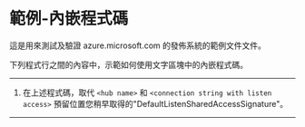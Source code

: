 <properties pageTitle="文件範例-內嵌程式碼" metaKeywords="" description="這是範例文件" services="" documentationCenter="" title="Documentation Example - Inline code" solutions="" authors="" videoId="" scriptId="" />

# 範例-內嵌程式碼 #
這是用來測試及驗證 azure.microsoft.com 的發佈系統的範例文件文件。  

下列程式行之間的內容中，示範如何使用文字區塊中的內嵌程式碼。

---

1. 在上述程式碼，取代 `<hub name>` 和 `<connection string with listen access>` 預留位置您稍早取得的"DefaultListenSharedAccessSignature"。


---
